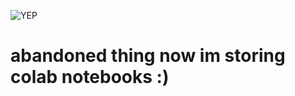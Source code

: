 ![YEP](https://cdn.frankerfacez.com/emoticon/418189/4)

# abandoned thing now im storing colab notebooks :)
